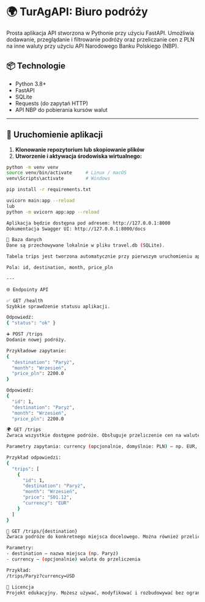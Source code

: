 # 🌍 TurAgAPI: Biuro podróży

Prosta aplikacja API stworzona w Pythonie przy użyciu FastAPI. Umożliwia dodawanie, przeglądanie i filtrowanie podróży oraz przeliczanie cen z PLN na inne waluty przy użyciu API Narodowego Banku Polskiego (NBP).

## 📦 Technologie

- Python 3.8+
- FastAPI
- SQLite
- Requests (do zapytań HTTP)
- API NBP do pobierania kursów walut

---

## 🚀 Uruchomienie aplikacji

1. **Klonowanie repozytorium lub skopiowanie plików**
2. **Utworzenie i aktywacja środowiska wirtualnego:**

```bash
python -m venv venv
source venv/bin/activate     # Linux / macOS
venv\Scripts\activate        # Windows

pip install -r requirements.txt

uvicorn main:app --reload
lub
python -m uvicorn app:app --reload

Aplikacja będzie dostępna pod adresem: http://127.0.0.1:8000
Dokumentacja Swagger UI: http://127.0.0.1:8000/docs

💾 Baza danych
Dane są przechowywane lokalnie w pliku travel.db (SQLite).

Tabela trips jest tworzona automatycznie przy pierwszym uruchomieniu aplikacji.

Pola: id, destination, month, price_pln

---

🌐 Endpointy API

✅ GET /health
Szybkie sprawdzenie statusu aplikacji.

Odpowiedź:
{ "status": "ok" }

➕ POST /trips
Dodanie nowej podróży.

Przykładowe zapytanie:
{
  "destination": "Paryż",
  "month": "Wrzesień",
  "price_pln": 2200.0
}

Odpowiedź:
{
  "id": 1,
  "destination": "Paryż",
  "month": "Wrzesień",
  "price_pln": 2200.0

🌍 GET /trips
Zwraca wszystkie dostępne podróże. Obsługuje przeliczenie cen na walutę podaną w parametrze currency.

Parametry zapytania: currency (opcjonalnie, domyślnie: PLN) – np. EUR, USD

Przykład odpowiedzi:
{
  "trips": [
    {
      "id": 1,
      "destination": "Paryż",
      "month": "Wrzesień",
      "price": "501.12",
      "currency": "EUR"
    }
  ]
}

🎯 GET /trips/{destination}
Zwraca podróże do konkretnego miejsca docelowego. Można również przeliczyć cenę na wybraną walutę.

Parametry:
- destination – nazwa miejsca (np. Paryż)
- currency – (opcjonalnie) waluta do przeliczenia

Przykład:
/trips/Paryż?currency=USD

📝 Licencja
Projekt edukacyjny. Możesz używać, modyfikować i rozbudowywać bez ograniczeń.
